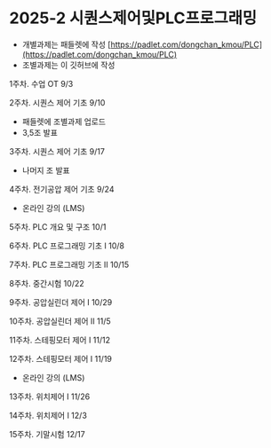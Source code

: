 # 2025-2 시퀀스제어및PLC프로그래밍
- 개별과제는 패들렛에 작성 [https://padlet.com/dongchan_kmou/PLC](https://padlet.com/dongchan_kmou/PLC)
- 조별과제는 이 깃허브에 작성

1주차. 수업 OT 9/3

2주차. 시퀀스 제어 기초 9/10
- 패들렛에 조별과제 업로드
- 3,5조 발표
  
3주차. 시퀀스 제어 기초 9/17
- 나머지 조 발표
  
4주차. 전기공압 제어 기초 9/24
- 온라인 강의 (LMS)
  
5주차. PLC 개요 및 구조 10/1

6주차. PLC 프로그래밍 기초 I 10/8

7주차. PLC 프로그래밍 기초 II 10/15 

8주차. 중간시험 10/22

9주차. 공압실린더 제어 I 10/29

10주차. 공압실린더 제어 II 11/5

11주차. 스테핑모터 제어 I 11/12

12주차. 스테핑모터 제어 I 11/19
- 온라인 강의 (LMS)

13주차. 위치제어 I 11/26

14주차. 위치제어 I 12/3

15주차. 기말시험 12/17

<!--
11주차. 공압실린더 제어 II 
- [광도전 셀](광센서/광도전_셀.md)
- [포토다이오드](광센서/포토다이오드.md)
- [포토트랜지스터](광센서/포토트랜지스터.md)
- [포토 IC](광센서/포토_IC.md)
- [포토인터럽트](광센서/포토인터럽트.md)
- [포토커플러](광센서/포토커플러.md)
- [포토 릴레이](광센서/포토릴레이.md) 
-->
